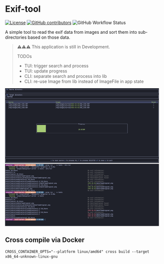 # Exif-tool

[![License](https://img.shields.io/github/license/thebino/exif-sorter?style=for-the-badge)](./LICENSE.md)
[![GitHub contributors](https://img.shields.io/github/contributors/thebino/exif-sorter?color=success&style=for-the-badge)](https://github.com/thebino/exif-sorter/graphs/contributors)
![GitHub Workflow Status](https://img.shields.io/github/actions/workflow/status/thebino/exif-sorter/ci.yaml?style=for-the-badge)


A simple tool to read the exif data from images and sort them into sub-directories based on those data.


> ⚠️⚠️⚠️
> This application is still in Development.
>
> TODOs
> * TUI: trigger search and process
> * TUI: update progress
> * CLI: separate search and process into lib
> * CLI: re-use Image from lib instead of ImageFile in app state

<img src="tui.png"/>

<img src="cli.png"/>

## Cross compile via Docker
```shell
CROSS_CONTAINER_OPTS="--platform linux/amd64" cross build --target x86_64-unknown-linux-gnu
```
